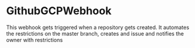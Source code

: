 # GithubGCPWebhook
This webhook gets triggered when a repository gets created. It automates the restrictions on the master branch, creates and issue and notifies the owner with restrictions
